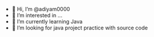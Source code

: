 - 👋 Hi, I’m @adiyam0000
- 👀 I’m interested in ...
- 🌱 I’m currently learning Java 
- 💞️ I’m looking for java project practice with source code


<!---
adiyam0000/adiyam0000 is a ✨ special ✨ repository because its `README.md` (this file) appears on your GitHub profile.
You can click the Preview link to take a look at your changes.
--->
